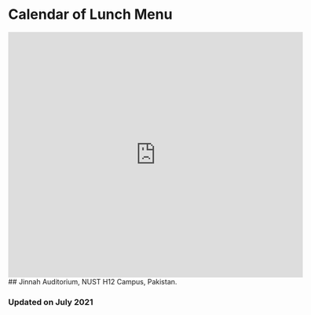 # Calendar of Lunch Menu 
<div class="container">
<div class="span9">
<iframe src="https://calendar.google.com/calendar/embed?height=500&amp;wkst=2&amp;bgcolor=%23ffffff&amp;ctz=Asia%2FKarachi&amp;showTitle=0&amp;title=NUST%20Lunch&amp;showTabs=1&amp;showDate=0&amp;showNav=1&amp;showPrint=1&amp;showCalendars=0&amp;mode=AGENDA&amp;src=Y192cGR0anEyamc3OTkybmEybjNxYzNhMGdsNEBncm91cC5jYWxlbmRhci5nb29nbGUuY29t&amp;src=Y180MXJxdWs3Y3R2c2dtZ3N0ZmIyYWcwYXR1Z0Bncm91cC5jYWxlbmRhci5nb29nbGUuY29t&amp;color=%23F6BF26&amp;color=%23D50000" style="border-width:0" width="600" height="500" frameborder="0" scrolling="no"></iframe>
</div><!--/span-->
</div>
## Jinnah Auditorium, NUST H12 Campus, Pakistan.

### Updated on July 2021
